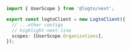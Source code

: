 ```ts title="libraries/logto.ts"
import { UserScope } from '@logto/next';

export const logtoClient = new LogtoClient({
  // ...other configs
  // highlight-next-line
  scopes: [UserScope.Organizations],
});
```
